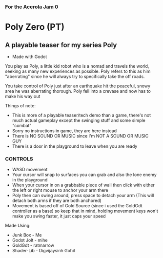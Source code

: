### For the Acerola Jam 0
# Poly Zero (PT)
## A playable teaser for my series Poly
- Made with Godot

You play as Poly, a little kid robot who is a nomad and travels the world, seeking as many new experiences as possible. Poly refers to this as him "aberrating" since he will always try to specifically take the off roads.

You take control of Poly just after an earthquake hit the peaceful, snowy area he was aberrating thorough.
Poly fell into a crevase and now has to make his way out

Things of note:
- This is more of a playable teaser/tech demo than a game, there's not much actual gameplay except the swinging stuff and some simple "combat"
- Sorry no instructions in game, they are here instead
- There is NO SOUND OR MUSIC since I'm NOT A SOUND OR MUSIC GUY
- There is a door in the playground to leave when you are ready

### CONTROLS
- WASD movement
- Your cursor will snap to surfaces you can grab and also the lone enemy in the playground
- When your cursor in on a grabbable piece of wall then click with either the left or right mouse to anchor your arm there
- Poly then can swing around, press space to detach your arm (This will detach both arms if they are both anchored)
- Movement is based off of Gold Source (since i used the GoldGdt controller as a base) so keep that in mind, holding movement keys won't make you swing faster, it just caps your speed

Made Using:
- Junk Box - Me
- Godot Jolt - mihe
- GoldGdt - ratmarrow
- Shader-Lib - Digvijaysinh Gohil
